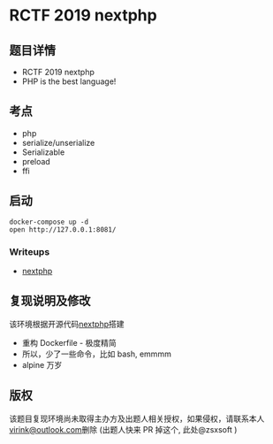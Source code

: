 # RCTF 2019 nextphp

## 题目详情

- RCTF 2019 nextphp
- PHP is the best language!

## 考点

- php
- serialize/unserialize
- Serializable
- preload
- ffi

## 启动

	docker-compose up -d
	open http://127.0.0.1:8081/

### Writeups

- [nextphp](https://github.com/zsxsoft/my-ctf-challenges/blob/master/rctf2019/nextphp/readme.md)


## 复现说明及修改

该环境根据开源代码[nextphp](https://github.com/zsxsoft/my-ctf-challenges/tree/master/rctf2019/nextphp)搭建

- 重构 Dockerfile - 极度精简
- 所以，少了一些命令，比如 bash, emmmm
- alpine 万岁

## 版权

该题目复现环境尚未取得主办方及出题人相关授权，如果侵权，请联系本人<virink@outlook.com>删除
(出题人快来 PR 掉这个, 此处@zsxsoft )

